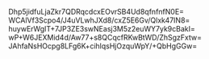 Dhp5jidfuLjaZkr7QDRqcdcxEOvrSB4Ud8qfnfnfN0E=
WCAlVf3Scpo4/J4uVLwhJXd8/cxZ5E6Gv/Qlxk47IN8=
huywErWgIT+7JP3ZE3swNEasj3M5z2euWY7yk9cBakI=
wP+W6JEXMid4d/Aw77+s8QCqcfRKwBtWD/ZhSgzFxtw=
JAhfaNsHOcpg8LFg6K+cihlqsHjOzquWpY/+QbHgGGw=
